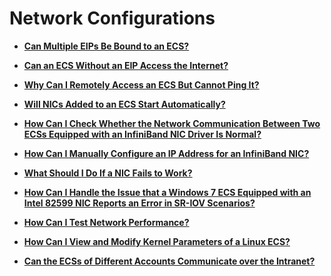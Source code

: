 # Network Configurations<a name="EN-US_TOPIC_0018124785"></a>

-   **[Can Multiple EIPs Be Bound to an ECS?](can-multiple-eips-be-bound-to-an-ecs.md)**  

-   **[Can an ECS Without an EIP Access the Internet?](can-an-ecs-without-an-eip-access-the-internet.md)**  

-   **[Why Can I Remotely Access an ECS But Cannot Ping It?](why-can-i-remotely-access-an-ecs-but-cannot-ping-it.md)**  

-   **[Will NICs Added to an ECS Start Automatically?](will-nics-added-to-an-ecs-start-automatically.md)**  

-   **[How Can I Check Whether the Network Communication Between Two ECSs Equipped with an InfiniBand NIC Driver Is Normal?](how-can-i-check-whether-the-network-communication-between-two-ecss-equipped-with-an-infiniband-nic-d.md)**  

-   **[How Can I Manually Configure an IP Address for an InfiniBand NIC?](how-can-i-manually-configure-an-ip-address-for-an-infiniband-nic.md)**  

-   **[What Should I Do If a NIC Fails to Work?](what-should-i-do-if-a-nic-fails-to-work.md)**  

-   **[How Can I Handle the Issue that a Windows 7 ECS Equipped with an Intel 82599 NIC Reports an Error in SR-IOV Scenarios?](how-can-i-handle-the-issue-that-a-windows-7-ecs-equipped-with-an-intel-82599-nic-reports-an-error-in.md)**  

-   **[How Can I Test Network Performance?](how-can-i-test-network-performance.md)**  

-   **[How Can I View and Modify Kernel Parameters of a Linux ECS?](how-can-i-view-and-modify-kernel-parameters-of-a-linux-ecs.md)**  

-   **[Can the ECSs of Different Accounts Communicate over the Intranet?](can-the-ecss-of-different-accounts-communicate-over-the-intranet.md)**  


